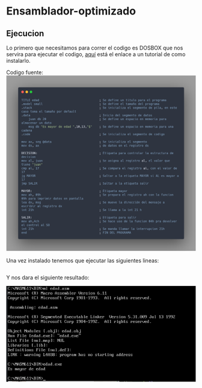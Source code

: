 # Ensamblador-optimizado

## Ejecucion
Lo primero que necesitamos para correr el codigo es DOSBOX que nos servira para ejecutar el codigo, [aquí](https://www.youtube.com/watch?v=vECpJYjYAcs) está el enlace a un tutorial de como instalarlo.

Codigo fuente:
![source-code](https://github.com/elalo4171/ensamblador-optimizado/blob/master/images/carbon.png)

Una vez instalado tenemos que ejecutar las siguientes lineas:

```

```

Y nos dara el siguiente resultado:

![codigo-corriendo](https://github.com/elalo4171/ensamblador-optimizado/blob/master/images/run.jpeg)

